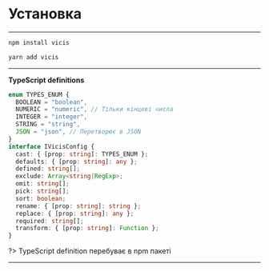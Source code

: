 # Установка

----------

```bash
npm install vicis
```

```bash
yarn add vicis
```

----------

**TypeScript definitions**

```typescript
enum TYPES_ENUM {
  BOOLEAN = "boolean",
  NUMERIC = "numeric", // Тільки кінцеві числа
  INTEGER = "integer",
  STRING = "string",
  JSON = "json", // Перетворює в JSON
}
interface IVicisConfig {
  cast: { [prop: string]: TYPES_ENUM };
  defaults: { [prop: string]: any };
  defined: string[];
  exclude: Array<string|RegExp>;
  omit: string[];
  pick: string[];
  sort: boolean;
  rename: { [prop: string]: string };
  replace: { [prop: string]: any };
  required: string[];
  transform: { [prop: string]: Function };
}
```

?> TypeScript definition перебуває в npm пакеті

----------
